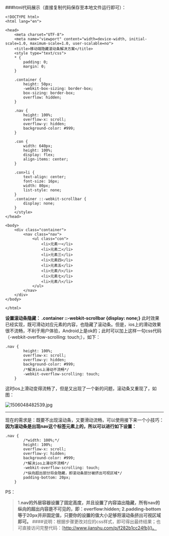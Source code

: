 ###html代码展示（直接复制代码保存至本地文件运行即可）：
```
<!DOCTYPE html>
<html lang="en">

<head>
    <meta charset="UTF-8">
    <meta name="viewport" content="width=device-width, initial-scale=1.0, maximum-scale=1.0, user-scalable=no">
    <title>移动端隐藏滚动条解决方案</title>
    <style type="text/css">
    * {
        padding: 0;
        margin: 0;
    }

    .container {
        height: 50px;
        -webkit-box-sizing: border-box;
        box-sizing: border-box;
        overflow: hidden;
    }

    .nav {
        height: 100%;
        overflow-x: scroll;
        overflow-y: hidden;
        background-color: #999;
    }

    .con {
        width: 640px;
        height: 100%;
        display: flex;
        align-items: center;
    }

    .con>li {
        text-align: center;
        font-size: 16px;
        width: 80px;
        list-style: none;
    }
    .container ::-webkit-scrollbar {
        display: none;
    }
    </style>
</head>

<body>
    <div class="container">
        <nav class="nav">
            <ul class="con">
                <li>元素一</li>
                <li>元素二</li>
                <li>元素三</li>
                <li>元素四</li>
                <li>元素五</li>
                <li>元素六</li>
                <li>元素七</li>
                <li>元素八</li>
            </ul>
        </nav>
    </div>
</body>

</html>
```
**设置滚动条隐藏： .container ::-webkit-scrollbar {display: none;}**
此时效果已经实现，既可滑动对应元素的内容，也隐藏了滚动条。但是，ios上的滑动效果很不流畅，不利于用户体验，Android上是ok的；此时可以加上这样一句css代码（-webkit-overflow-scrolling: touch;），如下：

```
.nav {
        height: 100%;
        overflow-x: scroll;
        overflow-y: hidden;
        background-color: #999;
        /*解决ios上滑动不流畅*/
        -webkit-overflow-scrolling: touch;
    }
```
这时ios上滑动变得流畅了，但是又出现了一个新的问题，滚动条又重现了，如图：

![1506048482539.jpg](http://upload-images.jianshu.io/upload_images/7626406-0339817f2d7fab84.jpg?imageMogr2/auto-orient/strip%7CimageView2/2/w/1240)
***
现在的需求是：既要不出现滚动条，又要滑动流畅，可以使用接下来一个小技巧：
**因为滚动条是出现nav这个标签元素上的，所以可以进行如下设置：**
```
.nav {
        /*width: 100%;*/
        height: 100%;
        overflow-x: scroll;
        overflow-y: hidden;
        background-color: #999;
        /*解决ios上滑动不流畅*/
        -webkit-overflow-scrolling: touch;
        /*纵向超出部分将会隐藏，即滚动条部分被挤出可视区域*/
        padding-bottom: 20px;
    }
```
PS：
>1.**nav的外层容器设置了固定高度，并且设置了内容溢出隐藏，所有nav的纵向的超出内容是不可见的，即：overflow:hidden;
2.padding-bottom等于20px并非固定值，只要你的设置的值大小足够将滚动条挤出可视区域即可。**
####说明：根据步骤更改对应的css样式，即可得出最终结果；也可直接访问完整代码：[http://www.jianshu.com/p/f282b1cc24fb]()。
